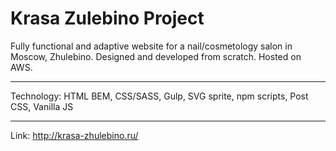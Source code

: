 # Krasa Zulebino Project

Fully functional and adaptive website for a nail/cosmetology salon in Moscow, Zhulebino. Designed and developed from scratch. Hosted on AWS. 

---

Technology: HTML BEM, CSS/SASS, Gulp, SVG sprite, npm scripts, Post CSS, Vanilla JS

---

Link: http://krasa-zhulebino.ru/
